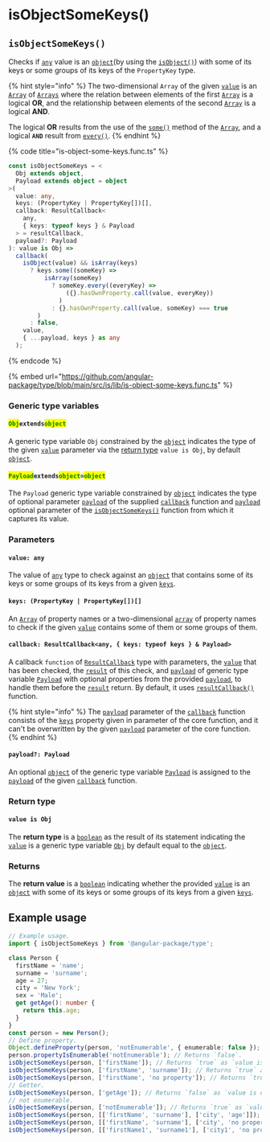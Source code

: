 # isObjectSomeKeys()

## `isObjectSomeKeys()`

Checks if [`any`](https://www.typescriptlang.org/docs/handbook/2/everyday-types.html#any) value is an [`object`](https://developer.mozilla.org/en-US/docs/Web/JavaScript/Reference/Global\_Objects/Object)(by using the [`isObject()`](isobject.md)) with some of its keys or some groups of its keys of the `PropertyKey` type.

{% hint style="info" %}
The two-dimensional `Array` of the given [`value`](isobjectsomekeys.md#value-any) is an [`Array`](https://developer.mozilla.org/en-US/docs/Web/JavaScript/Reference/Global\_Objects/Array) of [`Arrays`](https://developer.mozilla.org/en-US/docs/Web/JavaScript/Reference/Global\_Objects/Array) where the relation between elements of the first [`Array`](https://developer.mozilla.org/en-US/docs/Web/JavaScript/Reference/Global\_Objects/Array) is a logical **OR**, and the relationship between elements of the second [`Array`](https://developer.mozilla.org/en-US/docs/Web/JavaScript/Reference/Global\_Objects/Array) is a logical **AND**.

The logical **OR** results from the use of the [`some()`](https://developer.mozilla.org/en-US/docs/Web/JavaScript/Reference/Global\_Objects/Array/some) method of the [`Array`](https://developer.mozilla.org/en-US/docs/Web/JavaScript/Reference/Global\_Objects/Array), and a logical **`AND`** result from [`every()`](https://developer.mozilla.org/en-US/docs/Web/JavaScript/Reference/Global\_Objects/Array/every).
{% endhint %}

{% code title="is-object-some-keys.func.ts" %}
```typescript
const isObjectSomeKeys = <
  Obj extends object,
  Payload extends object = object
>(
  value: any,
  keys: (PropertyKey | PropertyKey[])[],
  callback: ResultCallback<
    any,
    { keys: typeof keys } & Payload
  > = resultCallback,
  payload?: Payload
): value is Obj =>
  callback(
    isObject(value) && isArray(keys)
      ? keys.some((someKey) =>
          isArray(someKey)
            ? someKey.every((everyKey) =>
                ({}.hasOwnProperty.call(value, everyKey))
              )
            : {}.hasOwnProperty.call(value, someKey) === true
        )
      : false,
    value,
    { ...payload, keys } as any
  );
```
{% endcode %}

{% embed url="https://github.com/angular-package/type/blob/main/src/is/lib/is-object-some-keys.func.ts" %}

### Generic type variables

#### <mark style="color:green;">`Obj`</mark>`extends`<mark style="color:green;">`object`</mark>

A generic type variable `Obj` constrained by the [`object`](https://www.typescriptlang.org/docs/handbook/basic-types.html#object) indicates the type of the given [`value`](isobjectsomekeys.md#value-any) parameter via the [return type](isobjectsomekeys.md#return-type) `value is Obj`, by default [`object`](https://www.typescriptlang.org/docs/handbook/basic-types.html#object).

#### <mark style="color:green;">**`Payload`**</mark>**`extends`**<mark style="color:green;">**`object`**</mark>**`=`**<mark style="color:green;">**`object`**</mark>

The `Payload` generic type variable constrained by [`object`](https://www.typescriptlang.org/docs/handbook/basic-types.html#object) indicates the type of optional parameter [`payload`](../types/resultcallback.md#payload-payload) of the supplied [`callback`](isobjectsomekeys.md#callback-resultcallback-less-than-any-keys-typeof-keys-and-payload-greater-than) function and [`payload`](isobjectsomekeys.md#payload-payload) optional parameter of the [`isObjectSomeKeys()`](isobjectsomekeys.md#isobjectsomekeys) function from which it captures its value.

### Parameters

#### `value: any`

The value of [`any`](https://www.typescriptlang.org/docs/handbook/2/everyday-types.html#any) type to check against an [`object`](https://developer.mozilla.org/en-US/docs/Web/JavaScript/Reference/Global\_Objects/Object) that contains some of its keys or some groups of its keys from a given [`keys`](isobjectsomekeys.md#keys-propertykey-or-propertykey).

#### `keys: (PropertyKey | PropertyKey[])[]`

An [`Array`](https://developer.mozilla.org/en-US/docs/Web/JavaScript/Reference/Global\_Objects/Array) of property names or a two-dimensional [`array`](https://developer.mozilla.org/en-US/docs/Web/JavaScript/Reference/Global\_Objects/Array) of property names to check if the given [`value`](isobjectsomekeys.md#value-any) contains some of them or some groups of them.

#### `callback: ResultCallback<any, { keys: typeof keys } & Payload>`

A callback `function` of [`ResultCallback`](../types/resultcallback.md) type with parameters, the [`value`](isobjectsomekeys.md#value-any) that has been checked, the [`result`](../types/resultcallback.md#result-boolean) of this check, and [`payload`](../types/resultcallback.md#payload-payload) of generic type variable [`Payload`](isobjectsomekeys.md#payloadextendsobject-object) with optional properties from the provided [`payload`](isobjectsomekeys.md#payload-payload), to handle them before the [`result`](../types/resultcallback.md#result-boolean) return. By default, it uses [`resultCallback()`](../helper/resultcallback.md) function.

{% hint style="info" %}
The [`payload`](../types/resultcallback.md#payload-payload) parameter of the [`callback`](isobjectsomekeys.md#callback-resultcallback-less-than-any-keys-typeof-keys-and-payload-greater-than) function consists of the [`keys`](isobjectsomekeys.md#keys-propertykey-or-propertykey) property given in parameter of the core function, and it can't be overwritten by the given [`payload`](isobjectsomekeys.md#payload-payload) parameter of the core function.
{% endhint %}

#### `payload?: Payload`

An optional [`object`](https://developer.mozilla.org/en-US/docs/Web/JavaScript/Reference/Global\_Objects/Object) of the generic type variable [`Payload`](isobjectsomekeys.md#payloadextendsobject-object) is assigned to the [`payload`](../types/resultcallback.md#payload-payload) of the given [`callback`](isobjectsomekeys.md#callback-resultcallback-less-than-any-keys-typeof-keys-and-payload-greater-than) function.

### Return type

#### `value is Obj`

The **return type** is a [`boolean`](https://www.typescriptlang.org/docs/handbook/basic-types.html#boolean) as the result of its statement indicating the [`value`](isobjectsomekeys.md#value-any) is a generic type variable [`Obj`](isobjectsomekeys.md#obj-extends-object) by default equal to the [`object`](https://www.typescriptlang.org/docs/handbook/basic-types.html#object).

### Returns

The **return value** is a [`boolean`](https://developer.mozilla.org/en-US/docs/Web/JavaScript/Reference/Global\_Objects/Boolean) indicating whether the provided [`value`](isobjectsomekeys.md#value-any) is an [`object`](https://developer.mozilla.org/en-US/docs/Web/JavaScript/Reference/Global\_Objects/Object) with some of its keys or some groups of its keys from a given [`keys`](isobjectsomekeys.md#keys-propertykey-or-propertykey).

## Example usage

```typescript
// Example usage.
import { isObjectSomeKeys } from '@angular-package/type';

class Person {
  firstName = 'name';
  surname = 'surname';
  age = 27;
  city = 'New York';
  sex = 'Male';
  get getAge(): number {
    return this.age;
  }
}
const person = new Person();
// Define property.
Object.defineProperty(person, 'notEnumerable', { enumerable: false });
person.propertyIsEnumerable('notEnumerable'); // Returns `false`.
isObjectSomeKeys(person, ['firstName']); // Returns `true` as `value is object`.
isObjectSomeKeys(person, ['firstName', 'surname']); // Returns `true` as `value is object`.
isObjectSomeKeys(person, ['firstName', 'no property']); // Returns `true` as `value is object`.
// Getter.
isObjectSomeKeys(person, ['getAge']); // Returns `false` as `value is object`.
// not enumerable.
isObjectSomeKeys(person, ['notEnumerable']); // Returns `true` as `value is object`.
isObjectSomeKeys(person, [['firstName', 'surname'], ['city', 'age']]); // Returns `true` as `value is object`.
isObjectSomeKeys(person, [['firstName', 'surname'], ['city', 'no property']]); // Returns `true` as `value is object`.
isObjectSomeKeys(person, [['firstName1', 'surname1'], ['city1', 'no property']]); // Returns `false` as `value is object`.
```

